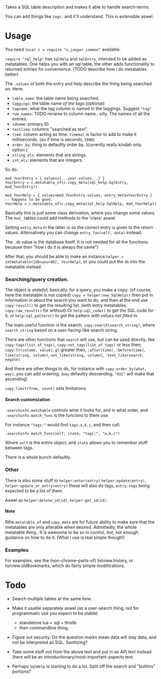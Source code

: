 
Takes a SQL table description and makes it able to handle search-terms.

You can add things like `tags:` and it'll understand. This is extensible
aswel.

# Usage

You need `local c = require "o_jasper_common"` available.

`require "sql_help"` has `SqlHelp` and `SqlEntry`, intended to be added as
metatables. One helps you with an sql table, the other adds functionality to
returned entries for convenience. (TODO describe how i do metatables better)

The `.values` of both the entry and help describe the thing being searched on.
Here:

* `table_name`: the table name being searched.
* `taggings`: the table name *of the tags*.(optional)
* `tagname`: what the tag column is named in the taggings. Suggest `"tag"`
* `row_names`: TODO rename to column name.. silly. The names of all the entries.
* `idname`: primary ID.
* `textlike`: columns "searched as text".
* `time`: column acting as time. `timemul` is factor to add to make it milliseconds.
  (so if time is seconds, `1000`)
* `order_by`: thing to defaultly order by. (currently really kindah only option.)
* `string_els`: elements that are strings.
* `int_els`: elements that are integers.

So do:

    mod_YourEntry = { values={...your values...} }
    YourEntry = c.metatable_of(c.copy_meta(sql_help.SqlEntry, mod_YourEntry))
    
    mod_YourHelp = { values=mod_YourEntry.values, entry_meta=YourEntry }  -- happens to be good.
    YourHelp = c.metatable_of(c.copy_meta(sql_help.SqlHelp, mod_YourHelp))
    
Basically this is just some class derivation, where you change some values.
The `mod_` tables could add methods to the 'class' aswel.

Setting `entry_meta` in the latter is so the correct entry is given to the return
values. Alternatively you can change `entry_fun(self, data)` instead.

The `.db` value is the database itself. It is not needed for all the functions.
because then "how i do it is always the same")

After that, you should be able to make an instance
`helper = setmetatable({db=yourdb}, YourHelp)`, or you could put the `db` into
the metatable instead.

### Searching/query creation.

The object is *stateful*; basically, for a query, you make a copy;
(of course, here the metatable is not copied)
`copy = helper:new_SqlHelp()` then put in information in about the search
you want to do, and then at the end use `copy:result()` to get the resulting list.
(with entry metatables, `copy:raw_result()` for without) Or `help:sql_code()` to
get the SQL code for it, or `help:sql_pattern()` to get the pattern 
*with values not filled in*.

The main useful function is the search; `copy:search(search_string)`, where
`search_string` based on a user-facing-like search string.

There are other functions that `search` will use, but can be used directly,
like `copy:tags(list_of_tags)`, `copy:not_tags(list_of_tags)` or
less then; `copy:lt(column, value)`, `gt` greater then, `:after(time)`,
`:before(time)`, `like(string, column)`, `not_like(string, column)`,
`:text_like(search, negate)`

And there are other things to do, for instance with `copy:order_by(what, way)`, you can
add ordering. (`way` defaultly descending, `"ASC"` will make that ascending)

`copy:limit(from, count)` sets limitations.

#### Search customization
`.searchinfo.matchable` controls what it looks for, and in what order,
and `.searchinfo.match_funs` is the funcions to them use.

For instance `"tags:"` would find `tags:a,b,c`, and then call:

    .searchinfo.match_funs(self, state, "tags:", "a,b,c")
    
Where `self` is the entire object, and `state` allows you to remember stuff between tags.

There is a whole bunch defaultly.

### Other
There is also some stuff to `helper:enter(entry)`
`helper:update(entry)`, `helper:update_or_entry(entry)` 
these will also do tags, `entry.tags` being expected to be a list of them.

Aswel as `helper:delete_id(id)`, `helper:get_id(id)`.

#### Note
Rthe `metatable_of` and `copy_meta` are for future ability to make sure
that the metatables are only alterable when desired. Admittedly, the whole
metatable thing.. It is awesome to be so in control, but, not enough
guidance on how to do it. (What i use is real simple though!)

### Examples
For examples, see the (non-chrome-parts-of) listview.history, or 
listview.oldBookmarks, which do fairly simple modifications.

# Todo

* Search multiple tables at the same time.

* Make it usable separately aswel
  (as a user-search thing, not for programmatic use you expect to be stable)
  + standalone lua + sql + thislib
  + then commandline thing.

* Figure out security. Do the question marks mean data will stay data, and
  not be interpreted as SQL. Sanitizing?

* Take some stuff out from the above text and put in an API text instead.
  (here will be an introductionary/most-important-aspects text.

* Perhaps `SqlHelp` is starting to do a lot. Split off the search and
  "builtins" portions?
